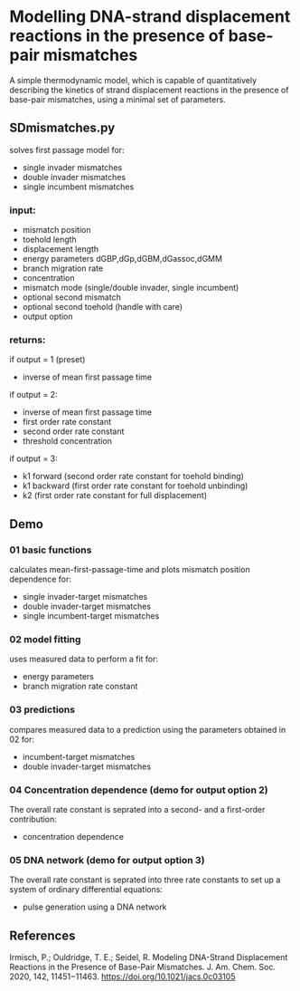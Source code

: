# Modelling DNA-strand displacement reactions in the presence of base-pair mismatches
A simple thermodynamic model, which is capable of quantitatively describing the kinetics of strand displacement reactions in the presence of base-pair mismatches, using a minimal set of parameters.

## SDmismatches.py 

solves first passage model for:
* single invader mismatches
* double invader mismatches
* single incumbent mismatches

### input:
* mismatch position
* toehold length
* displacement length
* energy parameters dGBP,dGp,dGBM,dGassoc,dGMM
* branch migration rate
* concentration
* mismatch mode (single/double invader, single incumbent)
* optional second mismatch
* optional second toehold (handle with care)
* output option
    
### returns:

if output = 1 (preset)
* inverse of mean first passage time
    
if output = 2:
* inverse of mean first passage time
* first order rate constant
* second order rate constant
* threshold concentration
    
if output = 3:
* k1 forward  (second order rate constant for toehold binding)
* k1 backward (first order rate constant for toehold unbinding)
* k2          (first order rate constant for full displacement)

## Demo
### 01 basic functions
calculates mean-first-passage-time and plots mismatch position dependence for:
* single invader-target mismatches
* double invader-target mismatches
* single incumbent-target mismatches

### 02 model fitting
uses measured data to perform a fit for:
* energy parameters
* branch migration rate constant

### 03 predictions
compares measured data to a prediction using the parameters obtained in 02 for: 
* incumbent-target mismatches
* double invader-target mismatches

### 04 Concentration dependence (demo for output option 2)
The overall rate constant is seprated into a second- and a first-order contribution:
* concentration dependence


### 05 DNA network (demo for output option 3)
The overall rate constant is seprated into three rate constants to set up a system of ordinary differential equations:
* pulse generation using a DNA network

## References
Irmisch, P.; Ouldridge, T. E.; Seidel, R. Modeling DNA-Strand Displacement Reactions in the Presence of Base-Pair Mismatches. J. Am. Chem. Soc. 2020, 142, 11451−11463. https://doi.org/10.1021/jacs.0c03105
